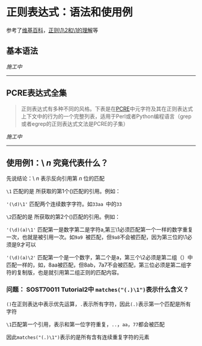 # 正则表达式：语法和使用例

参考了[维基百科]()，[正则\1\2和\\1的理解](https://blog.csdn.net/liangf05/article/details/79361191)等

## 基本语法

*施工中*

------

## PCRE表达式全集

> 正则表达式有多种不同的风格。下表是在[PCRE](https://zh.wikipedia.org/w/index.php?title=PCRE&action=edit&redlink=1)中元字符及其在正则表达式上下文中的行为的一个完整列表，适用于Perl或者Python编程语言（grep或者egrep的正则表达式文法是PCRE的子集）

*施工中*

------

## 使用例1：\ $n$ 究竟代表什么？

先说结论：\ $n$ 表示反向引用第 $n$ 位的匹配

`\1` 匹配的是 所获取的第1个()匹配的引用。例如：

`'(\d)\1'` 匹配两个连续数字字符。如`33aa `中的`33`

`\2`匹配的是 所获取的第2个()匹配的引用。例如：

`'(\d)(a)\1'` 匹配第一是数字第二是字符a,第三\1必须匹配第一个一样的数字重复一次，也就是被引用一次。如`9a9 `被匹配，但`9a8`不会被匹配，因为第三位的\1必须是9才可以

`'(\d)(a)\2'` 匹配第一个是一个数字，第二个是a，第三个\2必须是第二组（）中匹配一样的，如，8aa被匹配，但8ab，7a7不会被匹配，第三位必须是第二组字符的复制版，也是就引用第二组正则的匹配内容。

### **问题：** SOST70011 Tutorial2中 `matches("(.)\1")`表示什么含义？

`()`在正则表达中表示优先运算，`.`表示所有字符，因此`(.)`表示第一个匹配是所有字符

`\1`匹配第一个引用，表示和第一位字符重复，`..`，`aa`，`77`都会被匹配

因此`matches("(.)\1")`表示的是所有含有连续重复字符的元素
